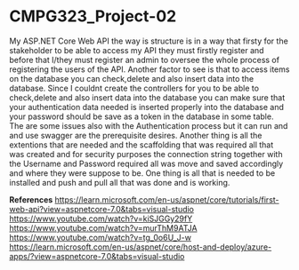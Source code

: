 # CMPG323_Project-02
My ASP.NET Core Web API the way is structure is in a way that firsty for the stakeholder to be able to access my API they must firstly register and before that I/they must register an admin to oversee the whole process of registering the users of the API.
Another factor to see is that to access items on the database you can check,delete and also insert data into the database.
Since I couldnt create the controllers for you to be able to check,delete and also insert data into the database you can make sure that your authentication data needed is inserted properly into the database and your password should be save as a token in the database in some table.
The are some issues also with the Authentication process but it can run and and use swagger are the prerequisite desires. Another thing is all the extentions that are needed and the scaffolding that was required all that was created and for security purposes the connection string together with the Username and Password required all was move and saved accordingly and where they were suppose to be.
One thing is all that is needed to be installed and push and pull all that was done and is working.





**References**
https://learn.microsoft.com/en-us/aspnet/core/tutorials/first-web-api?view=aspnetcore-7.0&tabs=visual-studio
https://www.youtube.com/watch?v=kiSJGGy29fY
https://www.youtube.com/watch?v=murThM9ATJA
https://www.youtube.com/watch?v=tg_0o6U_J-w
https://learn.microsoft.com/en-us/aspnet/core/host-and-deploy/azure-apps/?view=aspnetcore-7.0&tabs=visual-studio
